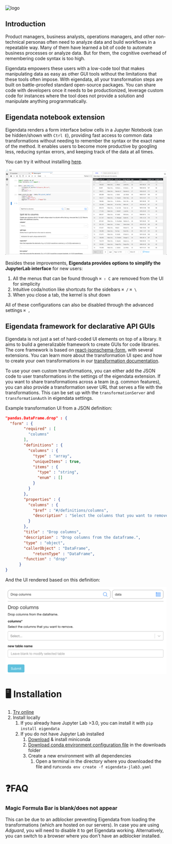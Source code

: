 ![logo](/media/logo.png ':size=900')

## Introduction

Product managers, business analysts, operations managers, and other non-technical personas often need to analyze data and build workflows in a repeatable way. Many of them have learned a bit of code to automate business processes or analyze data. But for them, the cognitive overhead of remembering code syntax is too high.

Eigendata empowers these users with a low-code tool that makes manipulating data as easy as other GUI tools without the limitations that these tools often impose. With eigendata, all your transformation steps are built on battle-proofed standard open-source packages. You can share code with developers once it needs to be productionized, leverage custom code for instances where the tool does not provide a solution and manipulate anything programmatically.

## Eigendata notebook extension

Eigendata renders a form interface below cells in a Jupyter Notebook (can be hidden/shown with  `Ctrl E`), providing fast access to common data transformations without needing to remember the syntax or the exact name of the method. It enables users to become more productive by googling less, reducing syntax errors, and keeping track of the data at all times.

You can try it without installing [here](https://cloud.eigendata.co/).

![logo](https://raw.githubusercontent.com/molinsp/eigendata-doc/master/docs/media/eigendata_overview.png)

Besides these improvements, **Eigendata provides options to simplify the JupyterLab interface** for new users:

1. All the menus that can be found through `⌘ ⇧ C` are removed from the UI for simplicity
2. Intuitive coda/notion like shortcuts for the sidebars `⌘ /` `⌘ \`
3. When you close a tab, the kernel is shut down

All of these configurations can also be disabled through the advanced settings `⌘ ,`

## Eigendata framework for declarative API GUIs

Eigendata is not just a set of hard-coded UI elements on top of a library. It aims to build a generalizable framework to create GUIs for code libraries. The core framework is based on [react-jsonschema-form](https://react-jsonschema-form.readthedocs.io/en/latest/), with several extensions. You can learn more about the transformation UI spec and how to create your own transformations in our [transformation documentation](/Transformation_documentation.ipynb).

To use your own custom transformations, you can either add the JSON code to user transformations in the settings of the eigendata extension. If you want to share transformations across a team (e.g. common features), you can also provide a transformation sever URL that serves a file with the transformations. This can be set up with the `transformationServer` and `transformationAuth` in eigendata settings.

Example transformation UI from a JSON definition:

```json 
"pandas.DataFrame.drop" : {
  "form" : {
        "required" : [
          "columns"
        ],
        "definitions" : {
          "columns" : {
            "type" : "array",
            "uniqueItems" : true,
            "items" : {
              "type" : "string",
              "enum" : []
            }
          }
        },
        "properties" : {
          "columns" : {
            "$ref" : "#/definitions/columns",
            "description" : "Select the columns that you want to remove."
          }
        },
        "title" : "Drop columns",
        "description" : "Drop columns from the dataframe.",
        "type" : "object",
        "callerObject" : "DataFrame",
    		"returnType" : "DataFrame",
        "function" : "drop"
      }
}
```

And the UI rendered based on this definition:

<img src="https://raw.githubusercontent.com/molinsp/eigendata-doc/master/docs/media/transformations_drop.png" alt="logo" style="zoom:50%;" />

# 🖥️ Installation

1. [Try online](https://cloud.eigendata.co/)
2. Install locally
   1. If you already have Jupyter Lab >3.0, you can install it with `pip install eigendata`
   2. If you do not have Jupyter Lab installed
      1. [Download](https://docs.conda.io/en/latest/miniconda.html) & install miniconda
      2. <a href="files/environment.yaml" download="">Download conda environment configuration file</a>  in the downloads folder
      3. Create a new environment with all dependencies 
         1. Open a terminal in the directory where you downloaded the file and run`conda env create -f eigendata-jlab3.yaml ` 



# ❓FAQ

### Magic Formula Bar is blank/does not appear

This can be due to an adblocker preventing Eigendata from loading the transformations (which are hosted on our servers). In case you are using *Adguard*, you will need to disable it to get Eigendata working. Alternatively, you can switch to a browser where you don't have an adblocker installed.

